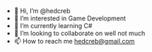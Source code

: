 - 👋 Hi, I’m @hedcreb
- 👀 I’m interested in Game Development
- 🌱 I’m currently learning C#
- 💞️ I’m looking to collaborate on well not much
- 📫 How to reach me hedcreb@gmail.com
